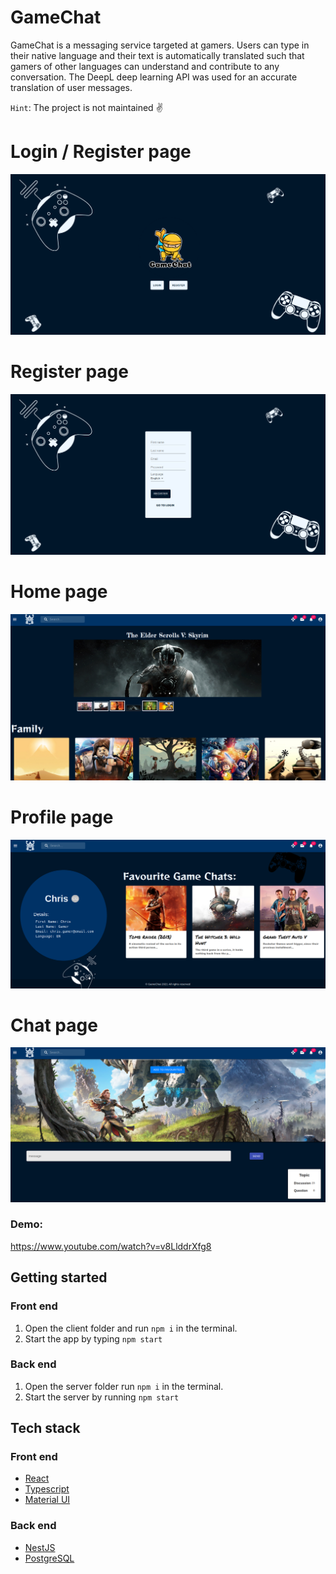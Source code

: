 # GameChat

GameChat is a messaging service targeted at gamers. Users can type in their native language and their text is automatically translated such that gamers of other languages can understand and contribute to any conversation. The DeepL deep learning API was used for an accurate translation of user messages. 

`Hint`: The project is not maintained ✌️

# Login / Register page
![alt text](https://github.com/nik-neg/GameChat/blob/main/images/1_login_register.png)

# Register page
![alt text](https://github.com/nik-neg/GameChat/blob/main/images/2_register.png)

# Home page
![alt text](https://github.com/nik-neg/GameChat/blob/main/images/3_home_page.png)

# Profile page
![alt text](https://github.com/nik-neg/GameChat/blob/main/images/4_profile_page.png)

# Chat page
![alt text](https://github.com/nik-neg/GameChat/blob/main/images/5_chat.png)

### Demo: 
https://www.youtube.com/watch?v=v8LlddrXfg8

## Getting started 
### Front end
1. Open the client folder and run `npm i` in the terminal.
2. Start the app by typing `npm start`
### Back end
1. Open the server folder run `npm i` in the terminal.
2. Start the server by running `npm start`

## Tech stack
### Front end
- [React](https://reactjs.org/)
- [Typescript](https://www.typescriptlang.org/)
- [Material UI](https://material-ui.com/)
### Back end
- [NestJS](https://nestjs.com/)
- [PostgreSQL](https://www.postgresql.org/)
